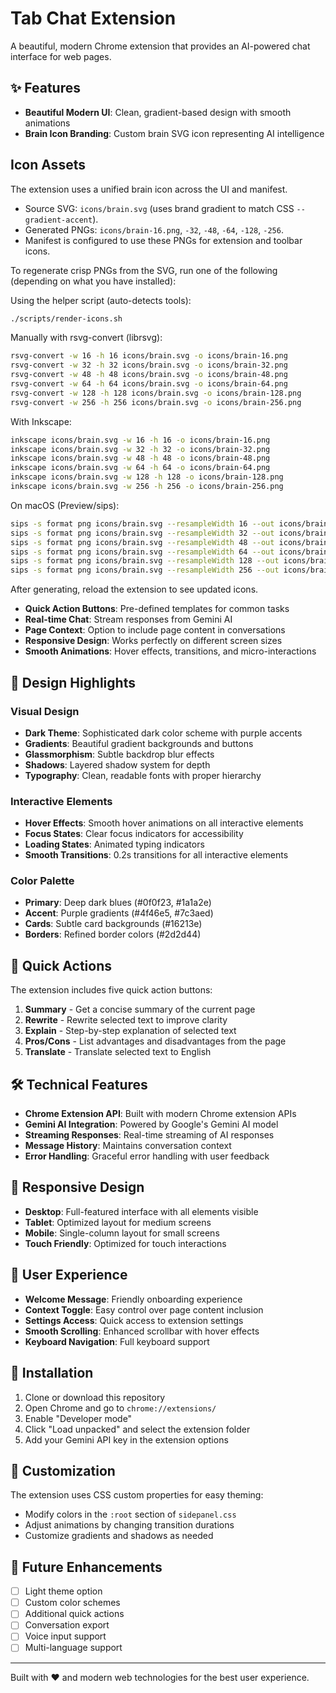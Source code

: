 # Tab Chat Extension

A beautiful, modern Chrome extension that provides an AI-powered chat interface for web pages.

## ✨ Features

- **Beautiful Modern UI**: Clean, gradient-based design with smooth animations
- **Brain Icon Branding**: Custom brain SVG icon representing AI intelligence

## Icon Assets

The extension uses a unified brain icon across the UI and manifest.

- Source SVG: `icons/brain.svg` (uses brand gradient to match CSS `--gradient-accent`).
- Generated PNGs: `icons/brain-16.png`, `-32`, `-48`, `-64`, `-128`, `-256`.
- Manifest is configured to use these PNGs for extension and toolbar icons.

To regenerate crisp PNGs from the SVG, run one of the following (depending on what you have installed):

Using the helper script (auto-detects tools):

```sh
./scripts/render-icons.sh
```

Manually with rsvg-convert (librsvg):

```sh
rsvg-convert -w 16 -h 16 icons/brain.svg -o icons/brain-16.png
rsvg-convert -w 32 -h 32 icons/brain.svg -o icons/brain-32.png
rsvg-convert -w 48 -h 48 icons/brain.svg -o icons/brain-48.png
rsvg-convert -w 64 -h 64 icons/brain.svg -o icons/brain-64.png
rsvg-convert -w 128 -h 128 icons/brain.svg -o icons/brain-128.png
rsvg-convert -w 256 -h 256 icons/brain.svg -o icons/brain-256.png
```

With Inkscape:

```sh
inkscape icons/brain.svg -w 16 -h 16 -o icons/brain-16.png
inkscape icons/brain.svg -w 32 -h 32 -o icons/brain-32.png
inkscape icons/brain.svg -w 48 -h 48 -o icons/brain-48.png
inkscape icons/brain.svg -w 64 -h 64 -o icons/brain-64.png
inkscape icons/brain.svg -w 128 -h 128 -o icons/brain-128.png
inkscape icons/brain.svg -w 256 -h 256 -o icons/brain-256.png
```

On macOS (Preview/sips):

```sh
sips -s format png icons/brain.svg --resampleWidth 16 --out icons/brain-16.png
sips -s format png icons/brain.svg --resampleWidth 32 --out icons/brain-32.png
sips -s format png icons/brain.svg --resampleWidth 48 --out icons/brain-48.png
sips -s format png icons/brain.svg --resampleWidth 64 --out icons/brain-64.png
sips -s format png icons/brain.svg --resampleWidth 128 --out icons/brain-128.png
sips -s format png icons/brain.svg --resampleWidth 256 --out icons/brain-256.png
```

After generating, reload the extension to see updated icons.
- **Quick Action Buttons**: Pre-defined templates for common tasks
- **Real-time Chat**: Stream responses from Gemini AI
- **Page Context**: Option to include page content in conversations
- **Responsive Design**: Works perfectly on different screen sizes
- **Smooth Animations**: Hover effects, transitions, and micro-interactions

## 🎨 Design Highlights

### Visual Design
- **Dark Theme**: Sophisticated dark color scheme with purple accents
- **Gradients**: Beautiful gradient backgrounds and buttons
- **Glassmorphism**: Subtle backdrop blur effects
- **Shadows**: Layered shadow system for depth
- **Typography**: Clean, readable fonts with proper hierarchy

### Interactive Elements
- **Hover Effects**: Smooth hover animations on all interactive elements
- **Focus States**: Clear focus indicators for accessibility
- **Loading States**: Animated typing indicators
- **Smooth Transitions**: 0.2s transitions for all interactive elements

### Color Palette
- **Primary**: Deep dark blues (#0f0f23, #1a1a2e)
- **Accent**: Purple gradients (#4f46e5, #7c3aed)
- **Cards**: Subtle card backgrounds (#16213e)
- **Borders**: Refined border colors (#2d2d44)

## 🚀 Quick Actions

The extension includes five quick action buttons:
1. **Summary** - Get a concise summary of the current page
2. **Rewrite** - Rewrite selected text to improve clarity
3. **Explain** - Step-by-step explanation of selected text
4. **Pros/Cons** - List advantages and disadvantages from the page
5. **Translate** - Translate selected text to English

## 🛠️ Technical Features

- **Chrome Extension API**: Built with modern Chrome extension APIs
- **Gemini AI Integration**: Powered by Google's Gemini AI model
- **Streaming Responses**: Real-time streaming of AI responses
- **Message History**: Maintains conversation context
- **Error Handling**: Graceful error handling with user feedback

## 📱 Responsive Design

- **Desktop**: Full-featured interface with all elements visible
- **Tablet**: Optimized layout for medium screens
- **Mobile**: Single-column layout for small screens
- **Touch Friendly**: Optimized for touch interactions

## 🎯 User Experience

- **Welcome Message**: Friendly onboarding experience
- **Context Toggle**: Easy control over page content inclusion
- **Settings Access**: Quick access to extension settings
- **Smooth Scrolling**: Enhanced scrollbar with hover effects
- **Keyboard Navigation**: Full keyboard support

## 🔧 Installation

1. Clone or download this repository
2. Open Chrome and go to `chrome://extensions/`
3. Enable "Developer mode"
4. Click "Load unpacked" and select the extension folder
5. Add your Gemini API key in the extension options

## 🎨 Customization

The extension uses CSS custom properties for easy theming:
- Modify colors in the `:root` section of `sidepanel.css`
- Adjust animations by changing transition durations
- Customize gradients and shadows as needed

## 🌟 Future Enhancements

- [ ] Light theme option
- [ ] Custom color schemes
- [ ] Additional quick actions
- [ ] Conversation export
- [ ] Voice input support
- [ ] Multi-language support

---

Built with ❤️ and modern web technologies for the best user experience.
